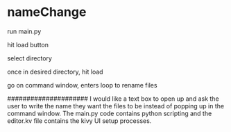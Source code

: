 # nameChange
run main.py

hit load button

select directory

once in desired directory, hit load

go on command window, enters loop to rename files

#####################
I would like a text box to open up and ask the user to write the name they want the files to be instead of popping up in the command window.
The main.py code contains python scripting and the editor.kv file contains the kivy UI setup processes.
